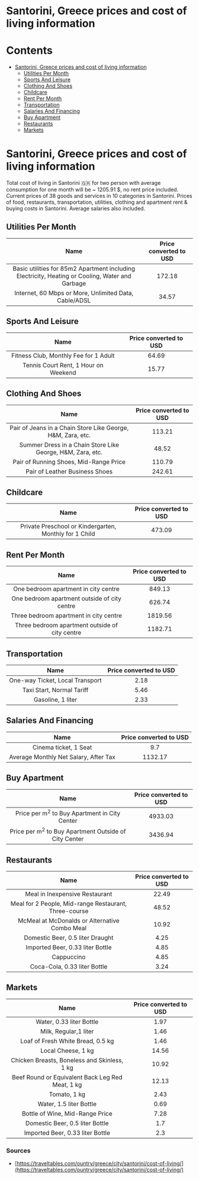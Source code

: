 
Santorini, Greece prices and cost of living information
=======================================================

Contents
========

* [Santorini, Greece prices and cost of living information](#santorini-greece-prices-and-cost-of-living-information)
	* [Utilities Per Month](#utilities-per-month)
	* [Sports And Leisure](#sports-and-leisure)
	* [Clothing And Shoes](#clothing-and-shoes)
	* [Childcare](#childcare)
	* [Rent Per Month](#rent-per-month)
	* [Transportation](#transportation)
	* [Salaries And Financing](#salaries-and-financing)
	* [Buy Apartment](#buy-apartment)
	* [Restaurants](#restaurants)
	* [Markets](#markets)

# Santorini, Greece prices and cost of living information


Total cost of living in Santorini 🇬🇷 for two person with average consumption for one month will be ~ 1205.91 $, no rent 
price included. Current prices of 38 goods and services in 10 categories  in Santorini. Prices of food, restaurants, 
transportation, utilities, clothing and apartment rent & buying costs in Santorini. Average salaries also included.
## Utilities Per Month
  

|Name|Price converted to USD|
| :---: | :---: |
|Basic utilities for 85m2 Apartment including Electricity, Heating or Cooling, Water and Garbage|172.18|
|Internet, 60 Mbps or More, Unlimited Data, Cable/ADSL|34.57|
  

## Sports And Leisure
  

|Name|Price converted to USD|
| :---: | :---: |
|Fitness Club, Monthly Fee for 1 Adult|64.69|
|Tennis Court Rent, 1 Hour on Weekend|15.77|
  

## Clothing And Shoes
  

|Name|Price converted to USD|
| :---: | :---: |
|Pair of Jeans in a Chain Store Like George, H&M, Zara, etc.|113.21|
|Summer Dress in a Chain Store Like George, H&M, Zara, etc.|48.52|
|Pair of Running Shoes, Mid-Range Price|110.79|
|Pair of Leather Business Shoes|242.61|
  

## Childcare
  

|Name|Price converted to USD|
| :---: | :---: |
|Private Preschool or Kindergarten, Monthly for 1 Child|473.09|
  

## Rent Per Month
  

|Name|Price converted to USD|
| :---: | :---: |
|One bedroom apartment in city centre|849.13|
|One bedroom apartment outside of city centre|626.74|
|Three bedroom apartment in city centre|1819.56|
|Three bedroom apartment outside of city centre|1182.71|
  

## Transportation
  

|Name|Price converted to USD|
| :---: | :---: |
|One-way Ticket, Local Transport|2.18|
|Taxi Start, Normal Tariff|5.46|
|Gasoline, 1 liter|2.33|
  

## Salaries And Financing
  

|Name|Price converted to USD|
| :---: | :---: |
|Cinema ticket, 1 Seat|9.7|
|Average Monthly Net Salary, After Tax|1132.17|
  

## Buy Apartment
  

|Name|Price converted to USD|
| :---: | :---: |
|Price per m<sup>2</sup> to Buy Apartment in City Center|4933.03|
|Price per m<sup>2</sup> to Buy Apartment Outside of City Center|3436.94|
  

## Restaurants
  

|Name|Price converted to USD|
| :---: | :---: |
|Meal in Inexpensive Restaurant|22.49|
|Meal for 2 People, Mid-range Restaurant, Three-course|48.52|
|McMeal at McDonalds or Alternative Combo Meal|10.92|
|Domestic Beer, 0.5 liter Draught|4.25|
|Imported Beer, 0.33 liter Bottle|4.85|
|Cappuccino|4.85|
|Coca-Cola, 0.33 liter Bottle|3.24|
  

## Markets
  

|Name|Price converted to USD|
| :---: | :---: |
|Water, 0.33 liter Bottle|1.97|
|Milk, Regular,1 liter|1.46|
|Loaf of Fresh White Bread, 0.5 kg|1.46|
|Local Cheese, 1 kg|14.56|
|Chicken Breasts, Boneless and Skinless, 1 kg|10.92|
|Beef Round or Equivalent Back Leg Red Meat, 1 kg |12.13|
|Tomato, 1 kg|2.43|
|Water, 1.5 liter Bottle|0.69|
|Bottle of Wine, Mid-Range Price|7.28|
|Domestic Beer, 0.5 liter Bottle|1.7|
|Imported Beer, 0.33 liter Bottle|2.3|
  

### Sources

- [https://traveltables.com/ountry/greece/city/santorini/cost-of-living/](https://traveltables.com/ountry/greece/city/santorini/cost-of-living/)
